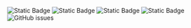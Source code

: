 ![Static Badge](https://img.shields.io/badge/blacklists-60-000000) ![Static Badge](https://img.shields.io/badge/blacklisted-2790669-cc0000) ![Static Badge](https://img.shields.io/badge/whitelisted-2244-00CC00) ![Static Badge](https://img.shields.io/badge/streaming_blacklist-28107-000000) ![GitHub issues](https://img.shields.io/github/issues/fabriziosalmi/blacklists)
